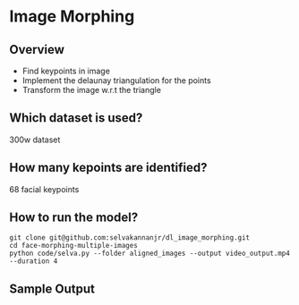 # Image Morphing

## Overview

* Find keypoints in image
* Implement the delaunay triangulation for the points
* Transform the image w.r.t the triangle

## Which dataset is used?
300w dataset

## How many kepoints are identified?
68 facial keypoints

## How to run the model?
```
git clone git@github.com:selvakannanjr/dl_image_morphing.git
cd face-morphing-multiple-images
python code/selva.py --folder aligned_images --output video_output.mp4 --duration 4
```

## Sample Output


